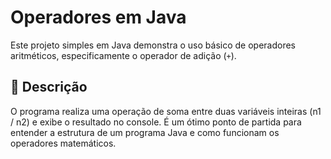 # Operadores em Java

Este projeto simples em Java demonstra o uso básico de operadores aritméticos, especificamente o operador de adição (`+`).

## 📄 Descrição

O programa realiza uma operação de soma entre duas variáveis inteiras (n1 / n2) e exibe o resultado no console. É um ótimo ponto de partida para entender a estrutura de um programa Java e como funcionam os operadores matemáticos.

